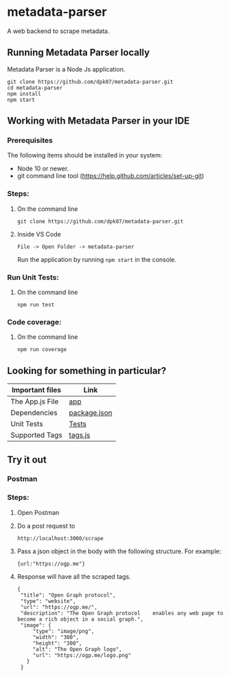 # metadata-parser
A web backend to scrape metadata.
## Running Metadata Parser locally
Metadata Parser is a Node Js application.


```
git clone https://github.com/dpk07/metadata-parser.git
cd metadata-parser
npm install
npm start
```


## Working with Metadata Parser in your IDE

### Prerequisites
The following items should be installed in your system:
* Node 10 or newer.
* git command line tool (https://help.github.com/articles/set-up-git)

### Steps:

1) On the command line
    ```
    git clone https://github.com/dpk07/metadata-parser.git
    ```
2) Inside VS Code
    ```
    File -> Open Folder -> metadata-parser
    ```

    Run the application by running `npm start` in the console.

### Run Unit Tests:

1) On the command line
    ```
    npm run test
    ```


### Code coverage:

1) On the command line
    ```
    npm run coverage
    ```



## Looking for something in particular?

| Important files | Link                                                                            |
| --------------- | ------------------------------------------------------------------------------- |
| The App.js File | [app](https://github.com/dpk07/metadata-parser/blob/main/app.js)                |
| Dependencies    | [package.json](https://github.com/dpk07/metadata-parser/blob/main/package.json) |
| Unit Tests      | [Tests](https://github.com/dpk07/metadata-parser/tree/main/tests)               |
| Supported Tags  | [tags.js](https://github.com/dpk07/metadata-parser/blob/main/tags.js)           |



## Try it out

### Postman
### Steps:

1) Open Postman

2) Do a post request to
    ```
    http://localhost:3000/scrape
    ```
3) Pass a json object in the body with the following structure. For example:
   
   ```{url:"https://ogp.me"} ```
4) Response will have all the scraped tags.

   ```
   {
    "title": "Open Graph protocol",
    "type": "website",
    "url": "https://ogp.me/",
    "description": "The Open Graph protocol    enables any web page to become a rich object in a social graph.",
    "image": {
        "type": "image/png",
        "width": "300",
        "height": "300",
        "alt": "The Open Graph logo",
        "url": "https://ogp.me/logo.png"
      }
    } 
    ```
    
